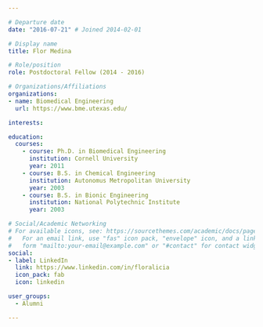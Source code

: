 ```yaml
---

# Departure date
date: "2016-07-21" # Joined 2014-02-01

# Display name
title: Flor Medina

# Role/position
role: Postdoctoral Fellow (2014 - 2016)

# Organizations/Affiliations
organizations:
- name: Biomedical Engineering
  url: https://www.bme.utexas.edu/

interests:

education:
  courses:
    - course: Ph.D. in Biomedical Engineering
      institution: Cornell University
      year: 2011
    - course: B.S. in Chemical Engineering
      institution: Autonomus Metropolitan University
      year: 2003
    - course: B.S. in Bionic Engineering
      institution: National Polytechnic Institute
      year: 2003

# Social/Academic Networking
# For available icons, see: https://sourcethemes.com/academic/docs/page-builder/#icons
#   For an email link, use "fas" icon pack, "envelope" icon, and a link in the
#   form "mailto:your-email@example.com" or "#contact" for contact widget.
social:
- label: LinkedIn
  link: https://www.linkedin.com/in/floralicia
  icon_pack: fab
  icon: linkedin

user_groups:
  - Alumni

---
```

